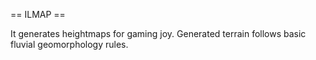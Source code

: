 == ILMAP ==

It generates heightmaps for gaming joy.  Generated terrain follows basic
fluvial geomorphology rules.

